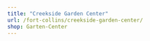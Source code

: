 ```yaml
---
title: "Creekside Garden Center"
url: /fort-collins/creekside-garden-center/
shop: Garten-Center
---
```

